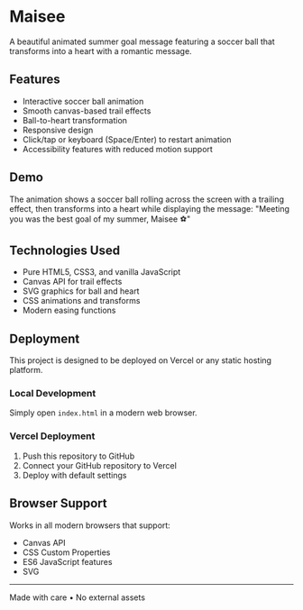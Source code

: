 # Maisee

A beautiful animated summer goal message featuring a soccer ball that transforms into a heart with a romantic message.

## Features

- Interactive soccer ball animation
- Smooth canvas-based trail effects
- Ball-to-heart transformation
- Responsive design
- Click/tap or keyboard (Space/Enter) to restart animation
- Accessibility features with reduced motion support

## Demo

The animation shows a soccer ball rolling across the screen with a trailing effect, then transforms into a heart while displaying the message: "Meeting you was the best goal of my summer, Maisee ⚽️"

## Technologies Used

- Pure HTML5, CSS3, and vanilla JavaScript
- Canvas API for trail effects
- SVG graphics for ball and heart
- CSS animations and transforms
- Modern easing functions

## Deployment

This project is designed to be deployed on Vercel or any static hosting platform.

### Local Development

Simply open `index.html` in a modern web browser.

### Vercel Deployment

1. Push this repository to GitHub
2. Connect your GitHub repository to Vercel
3. Deploy with default settings

## Browser Support

Works in all modern browsers that support:
- Canvas API
- CSS Custom Properties
- ES6 JavaScript features
- SVG

---

Made with care • No external assets 